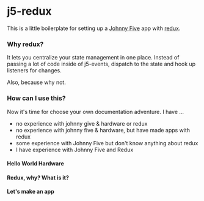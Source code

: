 # j5-redux

This is a little boilerplate for setting up a [Johnny Five](https://github.com/rwaldron/johnny-five) app with [redux](https://github.com/reactjs/redux).

### Why redux?

It lets you centralize your state management in one place.  Instead of passing a lot of code inside of j5-events, dispatch to the state and hook up listeners for changes.

Also, because why not.

### How can I use this?

Now it's time for choose your own documentation adventure.
I have ...
  - no experience with johnny give & hardware or redux
  - no experience with johnny five & hardware, but have made apps with redux
  - some experience with Johnny Five but don't know anything about redux
  - I have experience with Johnny Five and Redux

#### Hello World Hardware


#### Redux, why? What is it?


#### Let's make an app
